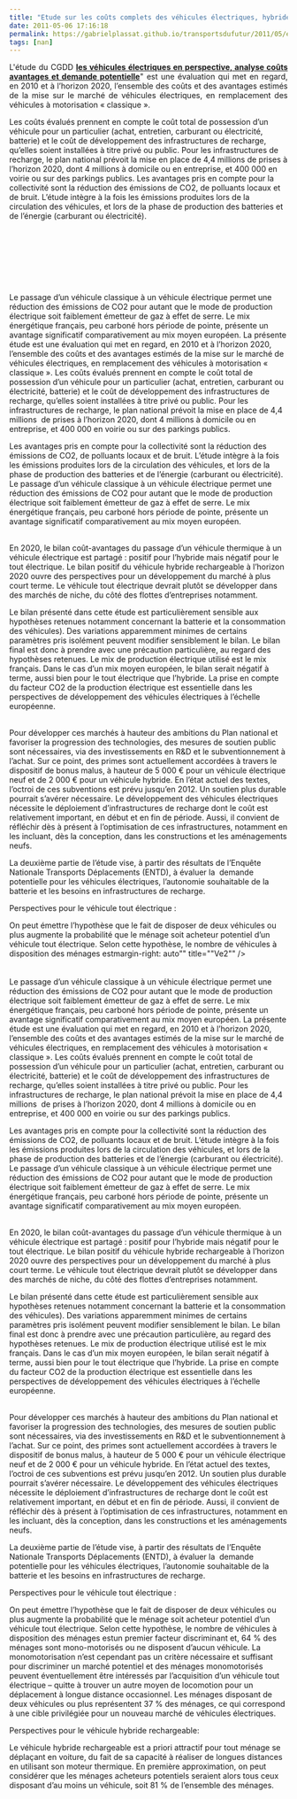```yaml
---
title: "Etude sur les coûts complets des véhicules électriques, hybrides rechargeables"
date: 2011-05-06 17:16:18
permalink: https://gabrielplassat.github.io/transportsdufutur/2011/05/etude-sur-les-couts-complets-des-vehicules-electriques-hybrides-rechargeables.html
tags: [nan]
---
```


<p style="text-align: justify">L'étude du CGDD <strong><a href="https://gabrielplassat.github.io/transportsdufutur/wp-content/uploads/sites/6/2011/05/ED41.pdf"" target=""_blank"">les véhicules électriques en perspective, analyse coûts avantages et demande potentielle</a></strong>" est une évaluation qui met en regard, en 2010 et à l’horizon 2020, l’ensemble des coûts et des avantages estimés de la mise sur le marché de véhicules électriques, en remplacement des véhicules à motorisation « classique ».</p> <p style=""text-align: justify"">Les coûts évalués prennent en compte le coût total de possession d’un véhicule pour un particulier (achat, entretien, carburant ou électricité, batterie) et le coût de développement des infrastructures de recharge, qu’elles soient installées à titre privé ou public. Pour les infrastructures de recharge, le plan national prévoit la mise en place de 4,4 millions de prises à l’horizon 2020, dont 4 millions à domicile ou en entreprise, et 400 000 en voirie ou sur des parkings publics. Les avantages pris en compte pour la collectivité sont la réduction des émissions de CO2, de polluants locaux et de bruit. L’étude intègre à la fois les émissions produites lors de la circulation des véhicules, et lors de la phase de production des batteries et de l’énergie (carburant ou électricité).</p> <p style=""text-align: justify""><a href="https://gabrielplassat.github.io/transportsdufutur/wp-content/uploads/sites/6/old/6a0120a66d2ad4970b01538e5378a2970b-800wi.jpg"" rel=""lightbox""><img alt=""Ve1"" class=""asset  asset-image at-xid-6a0120a66d2ad4970b01538e5378a2970b"" src=""/wp-content/uploads/sites/6/old/6a0120a66d2ad4970b01538e5378a2970b-500wi.jpg"" style=""margin-left: automargin-right: auto"" title=""Ve1"" /></a>  </p>  <!--more-->  <br /><a href="https://gabrielplassat.github.io/transportsdufutur/wp-content/uploads/sites/6/old/6a0120a66d2ad4970b015432265b5b970c-800wi.jpg"" rel=""lightbox""><img alt=""Ve1b"" class=""asset  asset-image at-xid-6a0120a66d2ad4970b015432265b5b970c"" src=""/wp-content/uploads/sites/6/old/6a0120a66d2ad4970b015432265b5b970c-500wi.jpg"" style=""margin-left: automargin-right: auto"" title=""Ve1b"" /></a> <br /><a href="https://gabrielplassat.github.io/transportsdufutur/wp-content/uploads/sites/6/old/6a0120a66d2ad4970b014e8846e468970d-800wi.jpg"" rel=""lightbox""><img alt=""Ve2"" class=""asset  asset-image at-xid-6a0120a66d2ad4970b014e8846e468970d"" src=""/wp-content/uploads/sites/6/old/6a0120a66d2ad4970b014e8846e468970d-500wi.jpg"" style=""margin-left: automargin-right: auto"" title=""Ve2"" /></a> <br /> <br /> <br />Le passage d’un véhicule classique à un véhicule électrique permet une réduction des émissions de CO2 pour autant que le mode de production électrique soit faiblement émetteur de gaz à effet de serre. Le mix énergétique français, peu carboné hors période de pointe, présente un avantage significatif comparativement au mix moyen européen. La présente étude est une évaluation qui met en regard, en 2010 et à l’horizon 2020, l’ensemble des coûts et des avantages estimés de la mise sur le marché de véhicules électriques, en remplacement des véhicules à motorisation « classique ». Les coûts évalués prennent en compte le coût total de possession d’un véhicule pour un particulier (achat, entretien, carburant ou électricité, batterie) et le coût de développement des infrastructures de recharge, qu’elles soient installées à titre privé ou public. Pour les infrastructures de recharge, le plan national prévoit la mise en place de 4,4 millions  de prises à l’horizon 2020, dont 4 millions à domicile ou en entreprise, et 400 000 en voirie ou sur des parkings publics. <p style=""text-align: justify"">Les avantages pris en compte pour la collectivité sont la réduction des émissions de CO2, de polluants locaux et de bruit. L’étude intègre à la fois les émissions produites lors de la circulation des véhicules, et lors de la phase de production des batteries et de l’énergie (carburant ou électricité). Le passage d’un véhicule classique à un véhicule électrique permet une réduction des émissions de CO2 pour autant que le mode de production électrique soit faiblement émetteur de gaz à effet de serre. Le mix énergétique français, peu carboné hors période de pointe, présente un avantage significatif comparativement au mix moyen européen.</p> <p style=""text-align: justify""><a href="https://gabrielplassat.github.io/transportsdufutur/wp-content/uploads/sites/6/old/6a0120a66d2ad4970b014e8846e504970d-800wi.jpg"" rel=""lightbox""><img alt=""Ve3"" class=""asset  asset-image at-xid-6a0120a66d2ad4970b014e8846e504970d"" src=""/wp-content/uploads/sites/6/old/6a0120a66d2ad4970b014e8846e504970d-500wi.jpg"" style=""margin-left: automargin-right: auto"" title=""Ve3"" /></a> <br />En 2020, le bilan coût-avantages du passage d’un véhicule thermique à un véhicule électrique est partagé : positif pour l’hybride mais négatif pour le tout électrique. Le bilan positif du véhicule hybride rechargeable à l’horizon 2020 ouvre des perspectives pour un développement du marché à plus court terme. Le véhicule tout électrique devrait plutôt se développer dans des marchés de niche, du côté des flottes d’entreprises notamment.</p> <p style=""text-align: justify"">Le bilan présenté dans cette étude est particulièrement sensible aux hypothèses retenues notamment concernant la batterie et la consommation des véhicules). Des variations apparemment minimes de certains paramètres pris isolément peuvent modifier sensiblement le bilan. Le bilan final est donc à prendre avec une précaution particulière, au regard des hypothèses retenues. Le mix de production électrique utilisé est le mix français. Dans le cas d’un mix moyen européen, le bilan serait négatif à terme, aussi bien pour le tout électrique que l’hybride. La prise en compte du facteur CO2 de la production électrique est essentielle dans les perspectives de développement des véhicules électriques à l’échelle européenne.</p> <p style=""text-align: justify""><a href="https://gabrielplassat.github.io/transportsdufutur/wp-content/uploads/sites/6/old/6a0120a66d2ad4970b014e8846e60d970d-800wi.jpg"" rel=""lightbox""><img alt=""Ve4"" class=""asset  asset-image at-xid-6a0120a66d2ad4970b014e8846e60d970d"" src=""/wp-content/uploads/sites/6/old/6a0120a66d2ad4970b014e8846e60d970d-500wi.jpg"" style=""margin-left: automargin-right: auto"" title=""Ve4"" /></a> <br />Pour développer ces marchés à hauteur des ambitions du Plan national et favoriser la progression des technologies, des mesures de soutien public sont nécessaires, via des investissements en R&D et le subventionnement à l’achat. Sur ce point, des primes sont actuellement accordées à travers le dispositif de bonus malus, à hauteur de 5 000 € pour un véhicule électrique neuf et de 2 000 € pour un véhicule hybride. En l’état actuel des textes, l’octroi de ces subventions est prévu jusqu’en 2012. Un soutien plus durable pourrait s’avérer nécessaire. Le développement des véhicules électriques nécessite le déploiement d’infrastructures de recharge dont le coût est relativement important, en début et en fin de période. Aussi, il convient de réfléchir dès à présent à l’optimisation de ces infrastructures, notamment en les incluant, dès la conception, dans les constructions et les aménagements neufs.</p> <p style=""text-align: justify"">La deuxième partie de l’étude vise, à partir des résultats de l’Enquête Nationale Transports Déplacements (ENTD), à évaluer la  demande potentielle pour les véhicules électriques, l’autonomie souhaitable de la batterie et les besoins en infrastructures de recharge.</p> <p style=""text-align: justify"">Perspectives pour le véhicule tout électrique :</p> <p style=""text-align: justify"">On peut émettre l’hypothèse que le fait de disposer de deux véhicules ou plus augmente la probabilité que le ménage soit acheteur potentiel d’un véhicule tout électrique. Selon cette hypothèse, le nombre de véhicules à disposition des ménages estmargin-right: auto"" title=""Ve2"" /></a> <br /> <br /> <br />Le passage d’un véhicule classique à un véhicule électrique permet une réduction des émissions de CO2 pour autant que le mode de production électrique soit faiblement émetteur de gaz à effet de serre. Le mix énergétique français, peu carboné hors période de pointe, présente un avantage significatif comparativement au mix moyen européen. La présente étude est une évaluation qui met en regard, en 2010 et à l’horizon 2020, l’ensemble des coûts et des avantages estimés de la mise sur le marché de véhicules électriques, en remplacement des véhicules à motorisation « classique ». Les coûts évalués prennent en compte le coût total de possession d’un véhicule pour un particulier (achat, entretien, carburant ou électricité, batterie) et le coût de développement des infrastructures de recharge, qu’elles soient installées à titre privé ou public. Pour les infrastructures de recharge, le plan national prévoit la mise en place de 4,4 millions  de prises à l’horizon 2020, dont 4 millions à domicile ou en entreprise, et 400 000 en voirie ou sur des parkings publics. <p style=""text-align: justify"">Les avantages pris en compte pour la collectivité sont la réduction des émissions de CO2, de polluants locaux et de bruit. L’étude intègre à la fois les émissions produites lors de la circulation des véhicules, et lors de la phase de production des batteries et de l’énergie (carburant ou électricité). Le passage d’un véhicule classique à un véhicule électrique permet une réduction des émissions de CO2 pour autant que le mode de production électrique soit faiblement émetteur de gaz à effet de serre. Le mix énergétique français, peu carboné hors période de pointe, présente un avantage significatif comparativement au mix moyen européen.</p> <p style=""text-align: justify""><a href="https://gabrielplassat.github.io/transportsdufutur/wp-content/uploads/sites/6/old/6a0120a66d2ad4970b014e8846e504970d-800wi.jpg"" rel=""lightbox""><img alt=""Ve3"" class=""asset  asset-image at-xid-6a0120a66d2ad4970b014e8846e504970d"" src=""/wp-content/uploads/sites/6/old/6a0120a66d2ad4970b014e8846e504970d-500wi.jpg"" style=""margin-left: automargin-right: auto"" title=""Ve3"" /></a> <br />En 2020, le bilan coût-avantages du passage d’un véhicule thermique à un véhicule électrique est partagé : positif pour l’hybride mais négatif pour le tout électrique. Le bilan positif du véhicule hybride rechargeable à l’horizon 2020 ouvre des perspectives pour un développement du marché à plus court terme. Le véhicule tout électrique devrait plutôt se développer dans des marchés de niche, du côté des flottes d’entreprises notamment.</p> <p style=""text-align: justify"">Le bilan présenté dans cette étude est particulièrement sensible aux hypothèses retenues notamment concernant la batterie et la consommation des véhicules). Des variations apparemment minimes de certains paramètres pris isolément peuvent modifier sensiblement le bilan. Le bilan final est donc à prendre avec une précaution particulière, au regard des hypothèses retenues. Le mix de production électrique utilisé est le mix français. Dans le cas d’un mix moyen européen, le bilan serait négatif à terme, aussi bien pour le tout électrique que l’hybride. La prise en compte du facteur CO2 de la production électrique est essentielle dans les perspectives de développement des véhicules électriques à l’échelle européenne.</p> <p style=""text-align: justify""><a href="https://gabrielplassat.github.io/transportsdufutur/wp-content/uploads/sites/6/old/6a0120a66d2ad4970b014e8846e60d970d-800wi.jpg"" rel=""lightbox""><img alt=""Ve4"" class=""asset  asset-image at-xid-6a0120a66d2ad4970b014e8846e60d970d"" src=""/wp-content/uploads/sites/6/old/6a0120a66d2ad4970b014e8846e60d970d-500wi.jpg"" style=""margin-left: automargin-right: auto"" title=""Ve4"" /></a> <br />Pour développer ces marchés à hauteur des ambitions du Plan national et favoriser la progression des technologies, des mesures de soutien public sont nécessaires, via des investissements en R&D et le subventionnement à l’achat. Sur ce point, des primes sont actuellement accordées à travers le dispositif de bonus malus, à hauteur de 5 000 € pour un véhicule électrique neuf et de 2 000 € pour un véhicule hybride. En l’état actuel des textes, l’octroi de ces subventions est prévu jusqu’en 2012. Un soutien plus durable pourrait s’avérer nécessaire. Le développement des véhicules électriques nécessite le déploiement d’infrastructures de recharge dont le coût est relativement important, en début et en fin de période. Aussi, il convient de réfléchir dès à présent à l’optimisation de ces infrastructures, notamment en les incluant, dès la conception, dans les constructions et les aménagements neufs.</p> <p style=""text-align: justify"">La deuxième partie de l’étude vise, à partir des résultats de l’Enquête Nationale Transports Déplacements (ENTD), à évaluer la  demande potentielle pour les véhicules électriques, l’autonomie souhaitable de la batterie et les besoins en infrastructures de recharge.</p> <p style=""text-align: justify"">Perspectives pour le véhicule tout électrique :</p> <p style=""text-align: justify"">On peut émettre l’hypothèse que le fait de disposer de deux véhicules ou plus augmente la probabilité que le ménage soit acheteur potentiel d’un véhicule tout électrique. Selon cette hypothèse, le nombre de véhicules à disposition des ménages estun premier facteur discriminant et, 64 % des ménages sont mono-motorisés ou ne disposent d’aucun véhicule. La monomotorisation n’est cependant pas un critère nécessaire et suffisant pour discriminer un marché potentiel et des ménages monomotorisés peuvent éventuellement être intéressés par l’acquisition d’un véhicule tout électrique – quitte à trouver un autre moyen de locomotion pour un déplacement à longue distance occasionnel. Les ménages disposant de deux véhicules ou plus représentent 37 % des ménages, ce qui correspond à une cible privilégiée pour un nouveau marché de véhicules électriques.</p> <p style=""text-align: justify"">Perspectives pour le véhicule hybride rechargeable:</p> <p style=""text-align: justify"">Le véhicule hybride rechargeable est a priori attractif pour tout ménage se déplaçant en voiture, du fait de sa capacité à réaliser de longues distances en utilisant son moteur thermique. En première approximation, on peut considérer que les ménages acheteurs potentiels seraient alors tous ceux disposant d’au moins un véhicule, soit 81 % de l’ensemble des ménages.</p> <p style=""text-align: justify""><a href="https://gabrielplassat.github.io/transportsdufutur/wp-content/uploads/sites/6/old/6a0120a66d2ad4970b01538e537c8e970b-800wi.jpg"" rel=""lightbox""><img alt=""Ve5-entd"" class=""asset  asset-image at-xid-6a0120a66d2ad4970b01538e537c8e970b"" src=""/wp-content/uploads/sites/6/old/6a0120a66d2ad4970b01538e537c8e970b-500wi.jpg"" style=""margin-left: automargin-right: auto"" title=""Ve5-entd"" /></a><br /> <a href="https://gabrielplassat.github.io/transportsdufutur/wp-content/uploads/sites/6/old/6a0120a66d2ad4970b015432266043970c-800wi.jpg"" rel=""lightbox""><img alt=""Ve6-entd"" class=""asset  asset-image at-xid-6a0120a66d2ad4970b015432266043970c"" src=""/wp-content/uploads/sites/6/old/6a0120a66d2ad4970b015432266043970c-500wi.jpg"" style=""margin-left: auto
